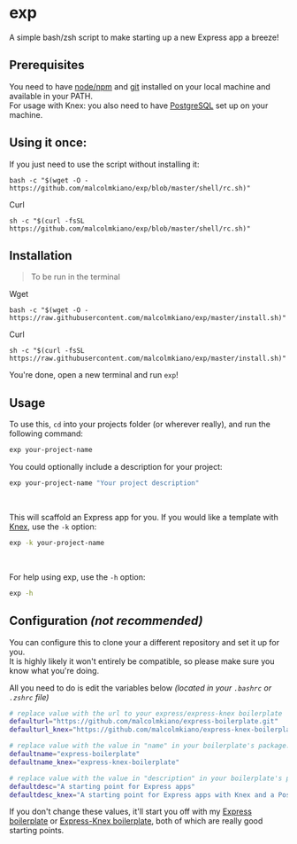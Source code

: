 # exp
A simple bash/zsh script to make starting up a new Express app a breeze!

## Prerequisites
You need to have [node/npm](https://nodejs.org/en/) and [git](https://www.atlassian.com/git/tutorials/install-git) installed on your local machine and available in your PATH.<br>
For usage with Knex: you also need to have [PostgreSQL](https://www.postgresql.org) set up on your machine.

## Using it once:
If you just need to use the script without installing it:

```shell
bash -c "$(wget -O - https://github.com/malcolmkiano/exp/blob/master/shell/rc.sh)"
```
Curl
```shell
sh -c "$(curl -fsSL https://github.com/malcolmkiano/exp/blob/master/shell/rc.sh)"
```

## Installation
> To be run in the terminal

Wget
```shell
bash -c "$(wget -O - https://raw.githubusercontent.com/malcolmkiano/exp/master/install.sh)"
```
Curl
```shell
sh -c "$(curl -fsSL https://raw.githubusercontent.com/malcolmkiano/exp/master/install.sh)"
```

You're done, open a new terminal and run `exp`!

## Usage
To use this, `cd` into your projects folder (or wherever really), and run the following command:
```bash
exp your-project-name
```

You could optionally include a description for your project:
```bash
exp your-project-name "Your project description"
```
<br>

This will scaffold an Express app for you. If you would like a template with [Knex](http://knexjs.org/), use the `-k` option:
```bash
exp -k your-project-name
```
<br>

For help using exp, use the `-h` option:
```bash
exp -h
```


## Configuration _(not recommended)_
You can configure this to clone your a different repository and set it up for you.<br>
It is highly likely it won't entirely be compatible, so please make sure you know what you're doing.

All you need to do is edit the variables below _(located in your `.bashrc` or `.zshrc` file)_

```bash
# replace value with the url to your express/express-knex boilerplate
defaulturl="https://github.com/malcolmkiano/express-boilerplate.git"
defaulturl_knex="https://github.com/malcolmkiano/express-knex-boilerplate.git"

# replace value with the value in "name" in your boilerplate's package.json
defaultname="express-boilerplate"
defaultname_knex="express-knex-boilerplate"

# replace value with the value in "description" in your boilerplate's package.json
defaultdesc="A starting point for Express apps"
defaultdesc_knex="A starting point for Express apps with Knex and a PostgreSQL Database"
```

If you don't change these values, it'll start you off with my [Express boilerplate](https://github.com/malcolmkiano/express-boilerplate) or [Express-Knex boilerplate](https://github.com/malcolmkiano/express-knex-boilerplate), both of which are really good starting points.
